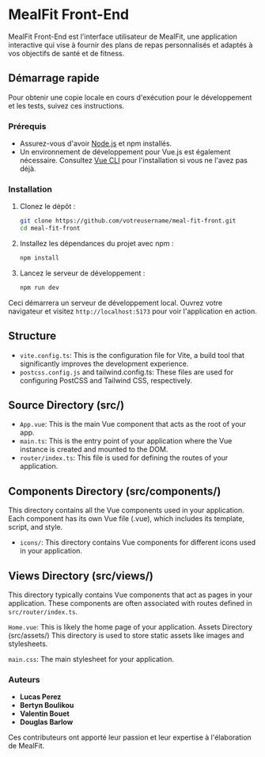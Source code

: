 # MealFit Front-End

MealFit Front-End est l'interface utilisateur de MealFit, une application interactive qui vise à fournir des plans de repas personnalisés et adaptés à vos objectifs de santé et de fitness.

## Démarrage rapide

Pour obtenir une copie locale en cours d'exécution pour le développement et les tests, suivez ces instructions.

### Prérequis

- Assurez-vous d'avoir [Node.js](https://nodejs.org/en/download/) et npm installés.
- Un environnement de développement pour Vue.js est également nécessaire. Consultez [Vue CLI](https://cli.vuejs.org/guide/installation.html) pour l'installation si vous ne l'avez pas déjà.

### Installation

1. Clonez le dépôt :

    ```sh
    git clone https://github.com/votreusername/meal-fit-front.git
    cd meal-fit-front
    ```

2. Installez les dépendances du projet avec npm :

    ```sh
    npm install
    ```

3. Lancez le serveur de développement :

    ```sh
    npm run dev
    ```
Ceci démarrera un serveur de développement local. Ouvrez votre navigateur et visitez `http://localhost:5173` pour voir l'application en action.

## Structure 
- ``vite.config.ts``: This is the configuration file for Vite, a build tool that significantly improves the development experience.
- ``postcss.config.js`` and tailwind.config.ts: These files are used for configuring PostCSS and Tailwind CSS, respectively.

## Source Directory (src/)
- ``App.vue``: This is the main Vue component that acts as the root of your app.
- ``main.ts``: This is the entry point of your application where the Vue instance is created and mounted to the DOM.
- ``router/index.ts``: This file is used for defining the routes of your application.

## Components Directory (src/components/)

This directory contains all the Vue components used in your application. Each component has its own Vue file (.vue), which includes its template, script, and style.

- ``icons/``: This directory contains Vue components for different icons used in your application.

## Views Directory (src/views/)
This directory typically contains Vue components that act as pages in your application. These components are often associated with routes defined in ``src/router/index.ts``.

``Home.vue``: This is likely the home page of your application.
Assets Directory (src/assets/)
This directory is used to store static assets like images and stylesheets.

``main.css``: The main stylesheet for your application.
### Auteurs

- **Lucas Perez**
- **Bertyn Boulikou**
- **Valentin Bouet**
- **Douglas Barlow**

Ces contributeurs ont apporté leur passion et leur expertise à l'élaboration de MealFit.
